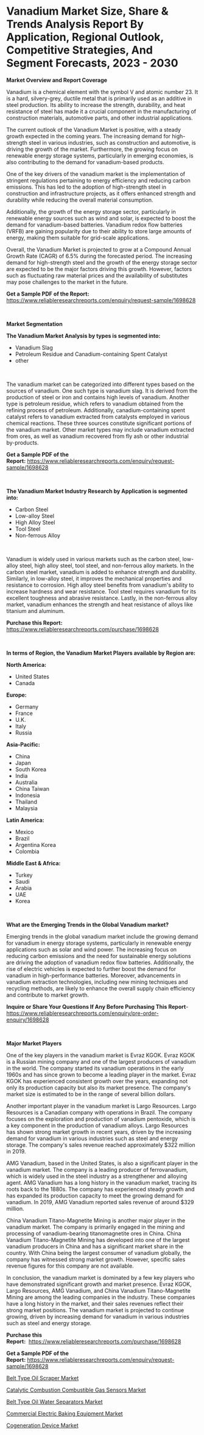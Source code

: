 <p><h1>Vanadium Market Size, Share & Trends Analysis Report By Application, Regional Outlook, Competitive Strategies, And Segment Forecasts, 2023 - 2030</h1></p><p><strong>Market Overview and Report Coverage</strong></p>
<p><p>Vanadium is a chemical element with the symbol V and atomic number 23. It is a hard, silvery-grey, ductile metal that is primarily used as an additive in steel production. Its ability to increase the strength, durability, and heat resistance of steel has made it a crucial component in the manufacturing of construction materials, automotive parts, and other industrial applications.</p><p>The current outlook of the Vanadium Market is positive, with a steady growth expected in the coming years. The increasing demand for high-strength steel in various industries, such as construction and automotive, is driving the growth of the market. Furthermore, the growing focus on renewable energy storage systems, particularly in emerging economies, is also contributing to the demand for vanadium-based products.</p><p>One of the key drivers of the vanadium market is the implementation of stringent regulations pertaining to energy efficiency and reducing carbon emissions. This has led to the adoption of high-strength steel in construction and infrastructure projects, as it offers enhanced strength and durability while reducing the overall material consumption.</p><p>Additionally, the growth of the energy storage sector, particularly in renewable energy sources such as wind and solar, is expected to boost the demand for vanadium-based batteries. Vanadium redox flow batteries (VRFB) are gaining popularity due to their ability to store large amounts of energy, making them suitable for grid-scale applications.</p><p>Overall, the Vanadium Market is projected to grow at a Compound Annual Growth Rate (CAGR) of 6.5% during the forecasted period. The increasing demand for high-strength steel and the growth of the energy storage sector are expected to be the major factors driving this growth. However, factors such as fluctuating raw material prices and the availability of substitutes may pose challenges to the market in the future.</p></p>
<p><strong>Get a Sample PDF of the Report:</strong> <a href="https://www.reliableresearchreports.com/enquiry/request-sample/1698628">https://www.reliableresearchreports.com/enquiry/request-sample/1698628</a></p>
<p>&nbsp;</p>
<p><strong>Market Segmentation</strong></p>
<p><strong>The Vanadium Market Analysis by types is segmented into:</strong></p>
<p><ul><li>Vanadium Slag</li><li>Petroleum Residue and Canadium-containing Spent Catalyst</li><li>other</li></ul></p>
<p>&nbsp;</p>
<p><p>The vanadium market can be categorized into different types based on the sources of vanadium. One such type is vanadium slag. It is derived from the production of steel or iron and contains high levels of vanadium. Another type is petroleum residue, which refers to vanadium obtained from the refining process of petroleum. Additionally, canadium-containing spent catalyst refers to vanadium extracted from catalysts employed in various chemical reactions. These three sources constitute significant portions of the vanadium market. Other market types may include vanadium extracted from ores, as well as vanadium recovered from fly ash or other industrial by-products.</p></p>
<p><strong>Get a Sample PDF of the Report:</strong>&nbsp;<a href="https://www.reliableresearchreports.com/enquiry/request-sample/1698628">https://www.reliableresearchreports.com/enquiry/request-sample/1698628</a></p>
<p>&nbsp;</p>
<p><strong>The Vanadium Market Industry Research by Application is segmented into:</strong></p>
<p><ul><li>Carbon Steel</li><li>Low-alloy Steel</li><li>High Alloy Steel</li><li>Tool Steel</li><li>Non-ferrous Alloy</li></ul></p>
<p>&nbsp;</p>
<p><p>Vanadium is widely used in various markets such as the carbon steel, low-alloy steel, high alloy steel, tool steel, and non-ferrous alloy markets. In the carbon steel market, vanadium is added to enhance strength and durability. Similarly, in low-alloy steel, it improves the mechanical properties and resistance to corrosion. High alloy steel benefits from vanadium's ability to increase hardness and wear resistance. Tool steel requires vanadium for its excellent toughness and abrasive resistance. Lastly, in the non-ferrous alloy market, vanadium enhances the strength and heat resistance of alloys like titanium and aluminum.</p></p>
<p><strong>Purchase this Report:</strong>&nbsp; <a href="https://www.reliableresearchreports.com/purchase/1698628">https://www.reliableresearchreports.com/purchase/1698628</a></p>
<p>&nbsp;</p>
<p><strong>In terms of Region, the Vanadium Market Players available by Region are:</strong></p>
<p>
    <p> <strong> North America: </strong>
        <ul>
            <li>United States</li>
            <li>Canada</li>
        </ul>
        </p> 
    <p> <strong> Europe: </strong>
        <ul>
            <li>Germany</li>
            <li>France</li>
            <li>U.K.</li>
            <li>Italy</li>
            <li>Russia</li>
        </ul>
        </p> 
    <p> <strong> Asia-Pacific: </strong>
        <ul>
            <li>China</li>
            <li>Japan</li>
            <li>South Korea</li>
            <li>India</li>
            <li>Australia</li>
            <li>China Taiwan</li>
            <li>Indonesia</li>
            <li>Thailand</li>
            <li>Malaysia</li>
        </ul>
        </p> 
    <p> <strong> Latin America: </strong>
        <ul>
            <li>Mexico</li>
            <li>Brazil</li>
            <li>Argentina Korea</li>
            <li>Colombia</li>
        </ul>
        </p> 
    <p> <strong> Middle East & Africa: </strong>
        <ul>
            <li>Turkey</li>
            <li>Saudi</li>
            <li>Arabia</li>
            <li>UAE</li>
            <li>Korea</li>
        </ul>
    </p>
    </p>
<p>&nbsp;</p>
<p><strong>What are the Emerging Trends in the Global Vanadium market?</strong></p>
<p><p>Emerging trends in the global vanadium market include the growing demand for vanadium in energy storage systems, particularly in renewable energy applications such as solar and wind power. The increasing focus on reducing carbon emissions and the need for sustainable energy solutions are driving the adoption of vanadium redox flow batteries. Additionally, the rise of electric vehicles is expected to further boost the demand for vanadium in high-performance batteries. Moreover, advancements in vanadium extraction technologies, including new mining techniques and recycling methods, are likely to enhance the overall supply chain efficiency and contribute to market growth.</p></p>
<p><strong>Inquire or Share Your Questions If Any Before Purchasing This Report</strong>- <a href="https://www.reliableresearchreports.com/enquiry/pre-order-enquiry/1698628">https://www.reliableresearchreports.com/enquiry/pre-order-enquiry/1698628</a></p>
<p>&nbsp;</p>
<p><strong>Major Market Players</strong></p>
<p><p>One of the key players in the vanadium market is Evraz KGOK. Evraz KGOK is a Russian mining company and one of the largest producers of vanadium in the world. The company started its vanadium operations in the early 1960s and has since grown to become a leading player in the market. Evraz KGOK has experienced consistent growth over the years, expanding not only its production capacity but also its market presence. The company's market size is estimated to be in the range of several billion dollars.</p><p>Another important player in the vanadium market is Largo Resources. Largo Resources is a Canadian company with operations in Brazil. The company focuses on the exploration and production of vanadium pentoxide, which is a key component in the production of vanadium alloys. Largo Resources has shown strong market growth in recent years, driven by the increasing demand for vanadium in various industries such as steel and energy storage. The company's sales revenue reached approximately $322 million in 2019.</p><p>AMG Vanadium, based in the United States, is also a significant player in the vanadium market. The company is a leading producer of ferrovanadium, which is widely used in the steel industry as a strengthener and alloying agent. AMG Vanadium has a long history in the vanadium market, tracing its roots back to the 1880s. The company has experienced steady growth and has expanded its production capacity to meet the growing demand for vanadium. In 2019, AMG Vanadium reported sales revenue of around $329 million.</p><p>China Vanadium Titano-Magnetite Mining is another major player in the vanadium market. The company is primarily engaged in the mining and processing of vanadium-bearing titanomagnetite ores in China. China Vanadium Titano-Magnetite Mining has developed into one of the largest vanadium producers in China and has a significant market share in the country. With China being the largest consumer of vanadium globally, the company has witnessed strong market growth. However, specific sales revenue figures for this company are not available.</p><p>In conclusion, the vanadium market is dominated by a few key players who have demonstrated significant growth and market presence. Evraz KGOK, Largo Resources, AMG Vanadium, and China Vanadium Titano-Magnetite Mining are among the leading companies in the industry. These companies have a long history in the market, and their sales revenues reflect their strong market positions. The vanadium market is projected to continue growing, driven by increasing demand for vanadium in various industries such as steel and energy storage.</p></p>
<p><strong>Purchase this Report:</strong>&nbsp;&nbsp;<a href="https://www.reliableresearchreports.com/purchase/1698628">https://www.reliableresearchreports.com/purchase/1698628</a></p>
<p></p>
<p><strong>Get a Sample PDF of the Report:</strong>&nbsp;<a href="https://www.reliableresearchreports.com/enquiry/request-sample/1698628">https://www.reliableresearchreports.com/enquiry/request-sample/1698628</a></p>
<p><p><a href="https://medium.com/@amaliarobel/belt-type-oil-scraper-market-analysis-its-cagr-market-segmentation-and-global-industry-overview-7163c8dee756">Belt Type Oil Scraper Market</a></p><p><a href="https://medium.com/@marinaieme/decoding-catalytic-combustion-combustible-gas-sensors-market-metrics-market-share-trends-and-e5a01f8e9886">Catalytic Combustion Combustible Gas Sensors Market</a></p><p><a href="https://medium.com/@justicelang2023/belt-type-oil-water-separators-market-outlook-industry-overview-and-forecast-2023-to-2030-7e138e6a3fac">Belt Type Oil Water Separators Market</a></p><p><a href="https://medium.com/@emileabbott/analyzing-commercial-electric-baking-equipment-market-global-industry-perspective-and-forecast-f6500a5e6151">Commercial Electric Baking Equipment Market</a></p><p><a href="https://medium.com/@lincolnfeil/cogeneration-device-market-furnishes-information-on-market-share-market-trends-and-market-growth-39d15ac74424">Cogeneration Device Market</a></p></p>